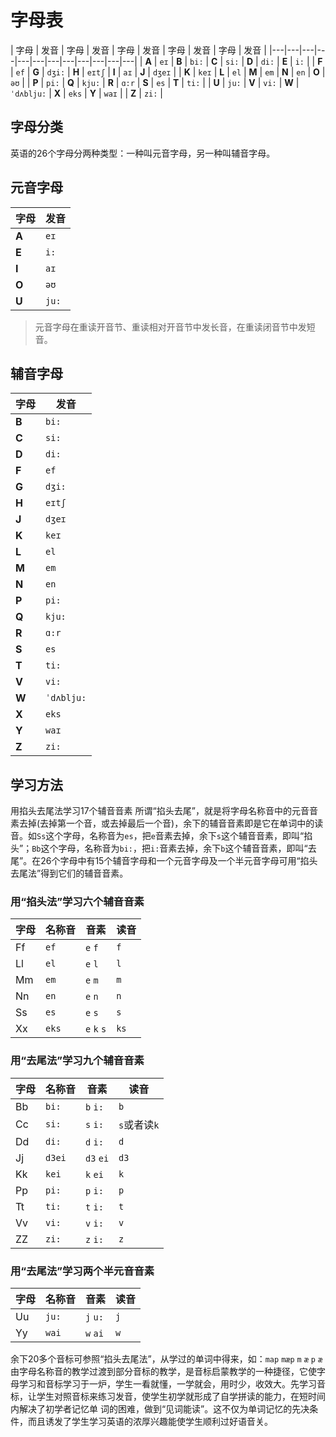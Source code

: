 
# 字母表

| 字母 | 发音 | 字母 | 发音 | 字母 | 发音 | 字母 | 发音 | 字母 | 发音 |
|---|---|---|---|---|---|---|---|---|---|---|---|
| **A** | `eɪ` | **B** | `bi:` | **C** | `si:` | **D** | `di:` | **E** | `i:` |
| **F** | `ef` | **G** | `dʒi:` | **H** | `eɪtʃ` | **I** | `aɪ` | **J** | `dʒeɪ` |
| **K** | `keɪ` | **L** | `el` | **M** | `em` | **N** | `en` | **O** | `əʊ` |
| **P** | `pi:` | **Q** | `kju:` | **R** | `ɑ:r` | **S** | `es` | **T** | `ti:` |
| **U** | `ju:` | **V** | `vi:` | **W** | `ˈdʌblju:` | **X** | `eks` | **Y** | `waɪ` |
| **Z** | `zi:` |


## 字母分类

英语的26个字母分两种类型：一种叫元音字母，另一种叫辅音字母。

## 元音字母

| 字母 | 发音 |
|---|---|
| **A** | `eɪ` |
| **E** | `i:` |
| **I** | `aɪ` |
| **O** | `əʊ` |
| **U** | `ju:` |

> 元音字母在重读开音节、重读相对开音节中发长音，在重读闭音节中发短音。

## 辅音字母

| 字母 | 发音 |
|---|---|
| **B** | `bi:` |
| **C** | `si:` |
| **D** | `di:` |
| **F** | `ef` |
| **G** | `dʒi:` |
| **H** | `eɪtʃ` |
| **J** | `dʒeɪ` |
| **K** | `keɪ` |
| **L** | `el` |
| **M** | `em` |
| **N** | `en` |
| **P** | `pi:` |
| **Q** | `kju:` |
| **R** | `ɑ:r` |
| **S** | `es` |
| **T** | `ti:` |
| **V** | `vi:` |
| **W** | `ˈdʌblju:` |
|**X** | `eks` |
| **Y** | `waɪ` |
| **Z** | `zi:` |

## 学习方法

用掐头去尾法学习17个辅音音素 所谓“掐头去尾”，就是将字母名称音中的元音音素去掉(去掉第一个音，或去掉最后一个音)，余下的辅音音素即是它在单词中的读音。如`Ss`这个字母，名称音为``es``，把``e``音素去掉，余下``s``这个辅音音素，即叫“掐头”；`Bb`这个字母，名称音为``bi:``，把``i:``音素去掉，余下``b``这个辅音音素，即叫“去尾”。在26个字母中有15个辅音字母和一个元音字母及一个半元音字母可用“掐头去尾法”得到它们的辅音音素。

### 用“掐头法”学习六个辅音音素

| 字母 | 名称音 | 音素 | 读音 |
|---|---|---|---|
| Ff | `ef` | `e` `f` | `f` |
| Ll | `el` | `e` `l` | `l` |
| Mm | `em` | `e` `m` | `m` |
| Nn | `en` | `e` `n` | `n` |
| Ss | `es` | `e` `s` | `s` |
| Xx | `eks` | `e` `k` `s` | `ks` |

### 用“去尾法”学习九个辅音音素

| 字母 | 名称音 | 音素 | 读音 |
|---|---|---|---|
| Bb | `bi:` | `b` `i:` | `b` |
| Cc | `si:` | `s` `i:` | `s`或者读`k` |
| Dd | `di:` | `d` `i:` | `d` |
| Jj | `d3ei` | `d3` `ei` | `d3` |
| Kk | `kei` | `k` `ei` | `k` |
| Pp | `pi:` | `p` `i:` | `p` |
| Tt | `ti:` | `t` `i:` | `t` |
| Vv | `vi:` | `v` `i:` | `v` |
| ZZ | `zi:` | `z` `i:` | `z` |

### 用“去尾法”学习两个半元音音素

| 字母 | 名称音 | 音素 | 读音 |
|---|---|---|---|
| Uu | `ju:` | `j` `u:` | `j` |
| Yy | `wai` | `w` `ai` | `w` |


余下20多个音标可参照“掐头去尾法”，从学过的单词中得来，如：`map` `mæp` `m` `æ` `p` `æ` 由字母名称音的教学过渡到部分音标的教学，是音标启蒙教学的一种捷径，它使字母学习和音标学习于一炉，学生一看就懂，一学就会，用时少，收效大。先学习音标，让学生对照音标来练习发音，使学生初学就形成了自学拼读的能力，在短时间内解决了初学者记忆单 词的困难，做到“见词能读”。这不仅为单词记忆的先决条件，而且诱发了学生学习英语的浓厚兴趣能使学生顺利过好语音关。
